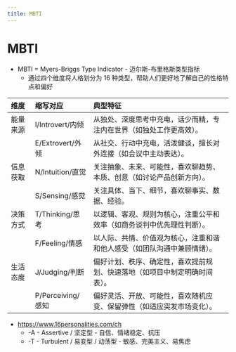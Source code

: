```yaml
---
title: MBTI
---
```


# MBTI

- MBTI = Myers-Briggs Type Indicator - 迈尔斯-布里格斯类型指标
  - 通过四个维度将人格划分为 16 种类型，帮助人们更好地了解自己的性格特点和偏好

| 维度     | 缩写对应          | 典型特征                                                                   |
| :------- | :---------------- | :------------------------------------------------------------------------- |
| 能量来源 | I/Introvert/内倾  | 从独处、深度思考中充电，话少而精，专注内在世界（如独处工作更高效）。       |
|          | E/Extrovert/外倾  | 从社交、行动中充电，活泼健谈，擅长对外连接（如会议中主动表达）。           |
| 信息获取 | N/Intuition/直觉  | 关注抽象、未来、可能性，喜欢聊趋势、本质、创意（如讨论产品创新方向）。     |
|          | S/Sensing/感觉    | 关注具体、当下、细节，喜欢聊事实、数据、经验。                             |
| 决策方式 | T/Thinking/思考   | 以逻辑、客观、规则为核心，注重公平和效率（如商务谈判中优先理性判断）。     |
|          | F/Feeling/情感    | 以人际、共情、价值观为核心，注重和谐和他人感受（如团队沟通中兼顾情绪）。   |
| 生活态度 | J/Judging/判断    | 偏好计划、秩序、确定性，喜欢提前规划、快速落地（如项目中制定明确时间表）。 |
|          | P/Perceiving/感知 | 偏好灵活、开放、可能性，喜欢随机应变、保留弹性（如适应突发市场变化）。     |

- https://www.16personalities.com/ch
  - -A - Assertive / 坚定型 - 自信、情绪稳定、抗压
  - -T - Turbulent / 易变型 / 动荡型 - 敏感、完美主义、易焦虑
